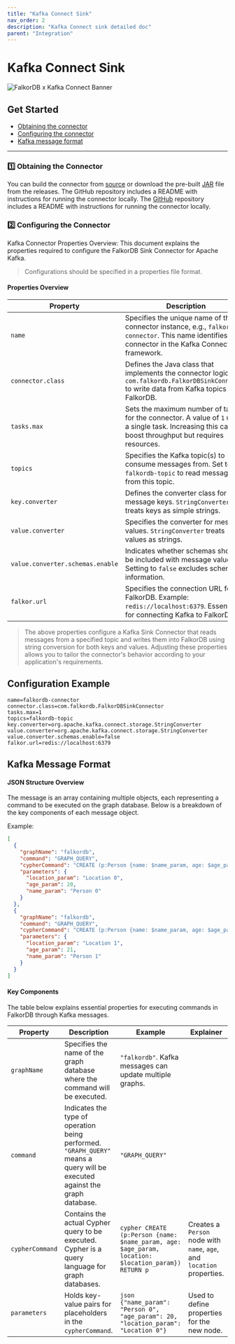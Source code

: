 ```yaml
---
title: "Kafka Connect Sink"
nav_order: 2
description: "Kafka Connect sink detailed doc"
parent: "Integration"
---
```


# Kafka Connect Sink

![FalkorDB x Kafka Connect Banner](https://github.com/user-attachments/assets/941bb532-8613-4135-b4c9-232a700da314)

## Get Started

- [Obtaining the connector](#obtaining-the-connector)
- [Configuring the connector](#configuring-the-connector)
- [Kafka message format](#kafka-message-format)

---

### **1️⃣ Obtaining the Connector**

You can build the connector from [source](https://github.com/FalkorDB/falkordb-kafka-connect) or download the pre-built  [JAR](https://github.com/FalkorDB/falkordb-kafka-connect/releases/download/v1.0.0/falkordb-kafka-connect-uber.jar) file from the releases. The GitHub repository includes a README with instructions for running the connector locally. The [GitHub](https://github.com/FalkorDB/falkordb-kafka-connect?tab=readme-ov-file#how-to-run-the-example) repository includes a README with instructions for running the connector locally.

### **2️⃣ Configuring the Connector**

Kafka Connector Properties Overview: 
This document explains the properties required to configure the FalkorDB Sink Connector for Apache Kafka. 
>Configurations should be specified in a properties file format.

#### Properties Overview

| **Property**                  | **Description**                                                                                                                                  |
|--------------------------------|----------------------------------------------------------------------------------------------------------------------------------------------------|
| `name`                        | Specifies the unique name of the connector instance, e.g., `falkordb-connector`. This name identifies the connector in the Kafka Connect framework. |
| `connector.class`             | Defines the Java class that implements the connector logic. Use `com.falkordb.FalkorDBSinkConnector` to write data from Kafka topics to FalkorDB. |
| `tasks.max`                   | Sets the maximum number of tasks for the connector. A value of `1` uses a single task. Increasing this can boost throughput but requires resources. |
| `topics`                      | Specifies the Kafka topic(s) to consume messages from. Set to `falkordb-topic` to read messages from this topic.                                  |
| `key.converter`               | Defines the converter class for message keys. `StringConverter` treats keys as simple strings.                                                   |
| `value.converter`             | Specifies the converter for message values. `StringConverter` treats values as strings.                                                           |
| `value.converter.schemas.enable` | Indicates whether schemas should be included with message values. Setting to `false` excludes schema information.                                |
| `falkor.url`                  | Specifies the connection URL for FalkorDB. Example: `redis://localhost:6379`. Essential for connecting Kafka to FalkorDB.                         |



>The above properties configure a Kafka Sink Connector that reads messages from a specified topic and writes them into
FalkorDB using string conversion for both keys and values. Adjusting these properties allows you to tailor the
connector's behavior according to your application's requirements.


## Configuration Example

  ```properties
name=falkordb-connector
connector.class=com.falkordb.FalkorDBSinkConnector
tasks.max=1
topics=falkordb-topic
key.converter=org.apache.kafka.connect.storage.StringConverter
value.converter=org.apache.kafka.connect.storage.StringConverter
value.converter.schemas.enable=false
falkor.url=redis://localhost:6379
  ```

## Kafka Message Format

#### JSON Structure Overview

The message is an array containing multiple objects, each representing a command to be executed on the graph database.
Below is a breakdown of the key components of each message object.

Example:

```json
[
  {
    "graphName": "falkordb",
    "command": "GRAPH_QUERY",
    "cypherCommand": "CREATE (p:Person {name: $name_param, age: $age_param, location: $location_param}) RETURN p",
    "parameters": {
      "location_param": "Location 0",
      "age_param": 20,
      "name_param": "Person 0"
    }
  },
  {
    "graphName": "falkordb",
    "command": "GRAPH_QUERY",
    "cypherCommand": "CREATE (p:Person {name: $name_param, age: $age_param, location: $location_param}) RETURN p",
    "parameters": {
      "location_param": "Location 1",
      "age_param": 21,
      "name_param": "Person 1"
    }
  }
]

```

#### Key Components

The table below explains essential properties for executing commands in FalkorDB through Kafka messages.

| **Property**      | **Description**                                                                                                           | **Example**                                                                                             | **Explainer**                                                                                         |
|-------------------|-----------------------------------------------------------------------------------------------------------------------------|----------------------------------------------------------------------------------------------------------|--------------------------------------------------------------------------------------------------------|
| `graphName`       | Specifies the name of the graph database where the command will be executed.                                              | `"falkordb"`. Kafka messages can update multiple graphs.                                                |                                                    |
| `command`         | Indicates the type of operation being performed. `"GRAPH_QUERY"` means a query will be executed against the graph database. | `"GRAPH_QUERY"`                                                                                          |                                                   |
| `cypherCommand`   | Contains the actual Cypher query to be executed. Cypher is a query language for graph databases.                           | ```cypher CREATE (p:Person {name: $name_param, age: $age_param, location: $location_param}) RETURN p ``` | Creates a `Person` node with `name`, `age`, and `location` properties.                                |
| `parameters`      | Holds key-value pairs for placeholders in the `cypherCommand`.                                                             | ```json {"name_param": "Person 0", "age_param": 20, "location_param": "Location 0"} ```                  | Used to define properties for the new node.                                                           |

